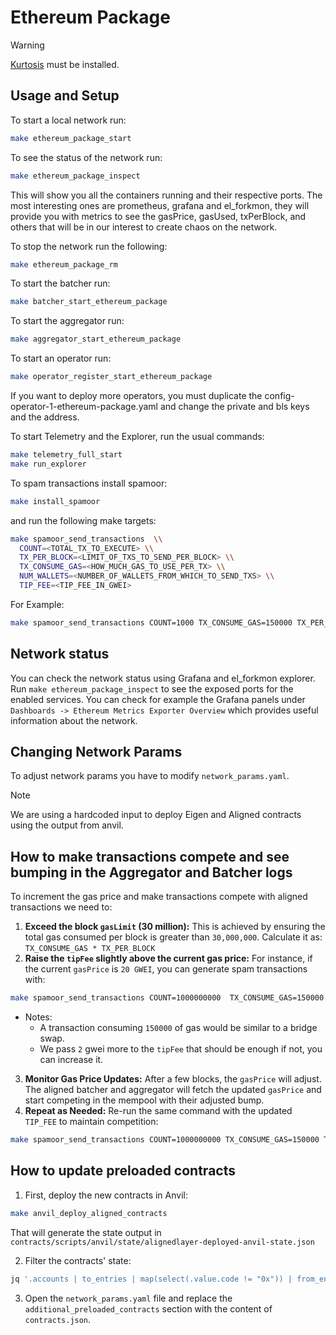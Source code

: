 # Ethereum Package

> [!WARNING]
> [Kurtosis](https://github.com/kurtosis-tech/kurtosis) must be installed.

## Usage and Setup

To start a local network run:

```bash
make ethereum_package_start
```

To see the status of the network run:

```bash
make ethereum_package_inspect
```

This will show you all the containers running and their respective ports. The most interesting ones are prometheus, grafana and el_forkmon, they will provide you with metrics to see the gasPrice, gasUsed, txPerBlock, and others that will be in our interest to create chaos on the network.

To stop the network run the following:

```bash
make ethereum_package_rm
```

To start the batcher run:

```bash
make batcher_start_ethereum_package
```

To start the aggregator run:

```bash
make aggregator_start_ethereum_package
```

To start an operator run:

```bash
make operator_register_start_ethereum_package
```

If you want to deploy more operators, you must duplicate the config-operator-1-ethereum-package.yaml and change the private and bls keys and the address.

To start Telemetry and the Explorer, run the usual commands:

```bash
make telemetry_full_start
make run_explorer
```

To spam transactions install spamoor:
```bash
make install_spamoor
```

and run the following make targets:

```bash
make spamoor_send_transactions  \\
  COUNT=<TOTAL_TX_TO_EXECUTE> \\
  TX_PER_BLOCK=<LIMIT_OF_TXS_TO_SEND_PER_BLOCK> \\
  TX_CONSUME_GAS=<HOW_MUCH_GAS_TO_USE_PER_TX> \\
  NUM_WALLETS=<NUMBER_OF_WALLETS_FROM_WHICH_TO_SEND_TXS> \\
  TIP_FEE=<TIP_FEE_IN_GWEI>
```

For Example:
```bash
make spamoor_send_transactions COUNT=1000 TX_CONSUME_GAS=150000 TX_PER_BLOCK=50 NUM_WALLETS=100 TIP_FEE=2
```

## Network status

You can check the network status using Grafana and el_forkmon explorer.
Run `make ethereum_package_inspect` to see the exposed ports for the enabled services. You can check for example the Grafana panels under `Dashboards -> Ethereum Metrics Exporter Overview` which provides useful information about the network.

## Changing Network Params

To adjust network params you have to modify `network_params.yaml`.

> [!NOTE]
> We are using a hardcoded input to deploy Eigen and Aligned contracts using the output from anvil.

## How to make transactions compete and see bumping in the Aggregator and Batcher logs

To increment the gas price and make transactions compete with aligned transactions we need to:

1. **Exceed the block `gasLimit` (30 million):** This is achieved by ensuring the total gas consumed per block is greater than `30,000,000`. Calculate it as: `TX_CONSUME_GAS * TX_PER_BLOCK` 
2. **Raise the `tipFee` slightly above the current gas price:** For instance, if the current `gasPrice` is `20 GWEI`, you can generate spam transactions with:

```bash
make spamoor_send_transactions COUNT=1000000000  TX_CONSUME_GAS=150000 TX_PER_BLOCK=210 NUM_WALLETS=1000 TIP_FEE=22
```

- Notes:
    - A transaction consuming `150000` of gas would be similar to a bridge swap.
    - We pass `2` gwei more to the `tipFee` that should be enough if not, you can increase it.

3. **Monitor Gas Price Updates:** After a few blocks, the `gasPrice` will adjust. The aligned batcher and aggregator will fetch the updated `gasPrice` and start competing in the mempool with their adjusted bump.
4. **Repeat as Needed:** Re-run the same command with the updated `TIP_FEE` to maintain competition:

```bash
make spamoor_send_transactions COUNT=1000000000 TX_CONSUME_GAS=150000 TX_PER_BLOCK=210 NUM_WALLETS=1000 TIP_FEE=<new_tip_fee>
```

## How to update preloaded contracts

1. First, deploy the new contracts in Anvil:

```bash
make anvil_deploy_aligned_contracts
```

That will generate the state output in `contracts/scripts/anvil/state/alignedlayer-deployed-anvil-state.json`

2. Filter the contracts' state:

```bash
jq '.accounts | to_entries | map(select(.value.code != "0x")) | from_entries' contracts/scripts/anvil/state/alignedlayer-deployed-anvil-state.json > contracts.json
```

3. Open the `network_params.yaml` file and replace the `additional_preloaded_contracts` section with the content of `contracts.json`.
